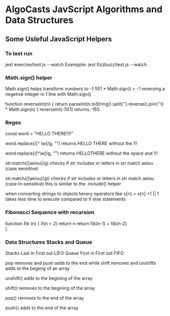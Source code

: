 # AlgoCasts JavScript Algorithms and Data Structures

## Some Usleful JavaScript Helpers

### To test run
jest exercise/test.js --watch
Exampple: jest fizzbuzz/test.js --watch

### Math.sign() helper
Math.sign()  helps transform numbers to -1
 551 * Math.sign() = -1
reversing a negetive integer in 1 line with Math.sign()

function reverseInt(n) {
   return parseInt(n.toString().split('').reverse().join('')) * Math.sign(n)
}
reverseInt(-551)  returns -155

### Regex

const word = "HELLO THERE!!!!"

word.replace(/[^ \w]/g, "")  returns HELLO THERE without the !!!

word.replace(/[^\w]/g, "")    returns HELLOTHERE without the space and !!!

str.match(/[aeiou]/g)  checks if str includes or letters in str match aeiou (case sensitive)


str.match(/[aeiou]/gi)  checks if str includes or letters in str match aeiou (case in-sensitive)  this is similar to the .include() helper



when convarting  strings to objects tenery operators like 
x[n] = x[n] +1 || 1 
takes less time to execute compared to if else statements

### Fibonacci Sequence with recursion

function fib (n) {
    if(n < 2) return n
    return fib(n-1) + fib(n-2)  
}

### Data Structures Stacks and Queue

Stacks Last in First out LIFO
Queue  First in First out FIFO

pop removes and push adds to the end while 
shift removes and unshifts adds to the beginig of an array

unshift() adds to the begining of the array

shift() removes to the begining of the array

pop() removes to the end of the array

push() adds to the end of the array




        








